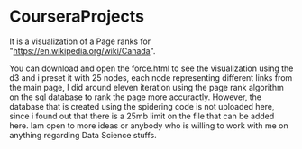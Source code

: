 # CourseraProjects

It is a visualization of a Page ranks for "https://en.wikipedia.org/wiki/Canada".

You can download and open the force.html to see the visualization using the d3 and i preset it with 25 nodes, each node representing different links from the main page, I did around eleven iteration using the page rank algorithm on the sql database to rank the page more accuractly. 
However, the database that is created using the spidering code is not uploaded here, since i found out that there is a 25mb limit on the file that can be added here. Iam open to more ideas or anybody who is willing to work with me on anything regarding Data Science stuffs. 
